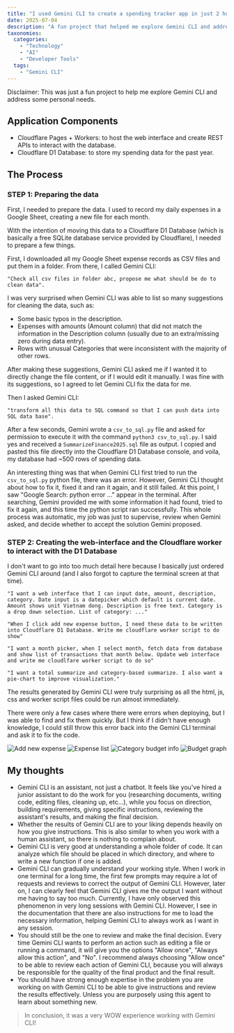 ```yaml
---
title: "I used Gemini CLI to create a spending tracker app in just 2 hours"
date: 2025-07-04
description: "A fun project that helped me explore Gemini CLI and address some personal needs"
taxonomies:
  categories:
    - "Technology"
    - "AI"
    - "Developer Tools"
  tags:
    - "Gemini CLI"
---
```


Disclaimer: This was just a fun project to help me explore Gemini CLI and address some personal needs.

## Application Components
- Cloudflare Pages + Workers: to host the web interface and create REST APIs to interact with the database.
- Cloudflare D1 Database: to store my spending data for the past year.

## The Process
### STEP 1: Preparing the data
First, I needed to prepare the data. I used to record my daily expenses in a Google Sheet, creating a new file for each month.

With the intention of moving this data to a Cloudflare D1 Database (which is basically a free SQLite database service provided by Cloudflare), I needed to prepare a few things.

First, I downloaded all my Google Sheet expense records as CSV files and put them in a folder. From there, I called Gemini CLI:

```
"Check all csv files in folder abc, propose me what should be do to clean data".
```

I was very surprised when Gemini CLI was able to list so many suggestions for cleaning the data, such as:
- Some basic typos in the description.
- Expenses with amounts (Amount column) that did not match the information in the Description column (usually due to an extra/missing zero during data entry).
- Rows with unusual Categories that were inconsistent with the majority of other rows.

After making these suggestions, Gemini CLI asked me if I wanted it to directly change the file content, or if I would edit it manually. I was fine with its suggestions, so I agreed to let Gemini CLI fix the data for me.

Then I asked Gemini CLI:

```
"transform all this data to SQL command so that I can push data into SQL data base".
```

After a few seconds, Gemini wrote a `csv_to_sql.py` file and asked for permission to execute it with the command `python3 csv_to_sql.py`. I said yes and received a `SummarizeFinance2025.sql` file as output. I copied and pasted this file directly into the Cloudflare D1 Database console, and voila, my database had ~500 rows of spending data.

An interesting thing was that when Gemini CLI first tried to run the `csv_to_sql.py` python file, there was an error. However, Gemini CLI thought about how to fix it, fixed it and ran it again, and it still failed. At this point, I saw "Google Search: python error ..." appear in the terminal. After searching, Gemini provided me with some information it had found, tried to fix it again, and this time the python script ran successfully. This whole process was automatic, my job was just to supervise, review when Gemini asked, and decide whether to accept the solution Gemini proposed.

### STEP 2: Creating the web-interface and the Cloudflare worker to interact with the D1 Database
I don't want to go into too much detail here because I basically just ordered Gemini CLI around (and I also forgot to capture the terminal screen at that time).

```
"I want a web interface that I can input date, amount, description, category. Date input is a datepicker which default is current date. Amount shows unit Vietnam dong. Description is free text. Category is a drop down selection. List of category: ..."
```

```
"When I click add new expense button, I need these data to be written into Cloudflare D1 Database. Write me cloudflare worker script to do show"
```

```
"I want a month picker, when I select month, fetch data from database and show list of transactions that month below. Update web interface and write me cloudlfare worker script to do so"
```

```
"I want a total summarize and category-based summarize. I also want a pie-chart to improve visualization."
```

The results generated by Gemini CLI were truly surprising as all the html, js, css and worker script files could be run almost immediately.

There were only a few cases where there were errors when deploying, but I was able to find and fix them quickly. But I think if I didn't have enough knowledge, I could still throw this error back into the Gemini CLI terminal and ask it to fix the code.

![Add new expense](/images/add_new_expense.png)
![Expense list](/images/detail_expense_list.png)
![Category budget info](/images/category_budget_info.png)
![Budget graph](/images/budget_graph.png)

## My thoughts
- Gemini CLI is an assistant, not just a chatbot. It feels like you've hired a junior assistant to do the work for you (researching documents, writing code, editing files, cleaning up, etc...), while you focus on direction, building requirements, giving specific instructions, reviewing the assistant's results, and making the final decision.
- Whether the results of Gemini CLI are to your liking depends heavily on how you give instructions. This is also similar to when you work with a human assistant, so there is nothing to complain about.
- Gemini CLI is very good at understanding a whole folder of code. It can analyze which file should be placed in which directory, and where to write a new function if one is added.
- Gemini CLI can gradually understand your working style. When I work in one terminal for a long time, the first few prompts may require a lot of requests and reviews to correct the output of Gemini CLI. However, later on, I can clearly feel that Gemini CLI gives me the output I want without me having to say too much. Currently, I have only observed this phenomenon in very long sessions with Gemini CLI. However, I see in the documentation that there are also instructions for me to load the necessary information, helping Gemini CLI to always work as I want in any session.
- You should still be the one to review and make the final decision. Every time Gemini CLI wants to perform an action such as editing a file or running a command, it will give you the options "Allow once", "Always allow this action", and "No". I recommend always choosing "Allow once" to be able to review each action of Gemini CLI, because you will always be responsible for the quality of the final product and the final result.
- You should have strong enough expertise in the problem you are working on with Gemini CLI to be able to give instructions and review the results effectively. Unless you are purposely using this agent to learn about something new.

> In conclusion, it was a very WOW experience working with Gemini CLI!
